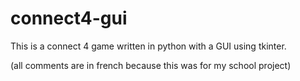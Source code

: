 # connect4-gui
This is a connect 4 game written in python with a GUI using tkinter.

(all comments are in french because this was for my school project)
